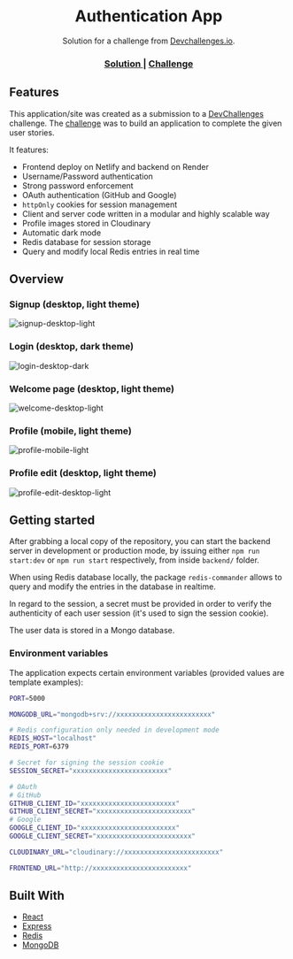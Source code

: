 <h1 align="center">Authentication App</h1>

<div align="center">
   Solution for a challenge from  <a href="http://devchallenges.io" target="_blank">Devchallenges.io</a>.
</div>

<div align="center">
  <h3>
    <a href="https://authentication-app-473ad7.netlify.app">
      Solution
    </a>
    <span> | </span>
    <a href="https://devchallenges.io/challenges/N1fvBjQfhlkctmwj1tnw">
      Challenge
    </a>
  </h3>
</div>

## Features

This application/site was created as a submission to a [DevChallenges](https://devchallenges.io/challenges) challenge. The [challenge](https://devchallenges.io/challenges/N1fvBjQfhlkctmwj1tnw) was to build an application to complete the given user stories.

It features:

- Frontend deploy on Netlify and backend on Render
- Username/Password authentication
- Strong password enforcement
- OAuth authentication (GitHub and Google)
- `httpOnly` cookies for session management
- Client and server code written in a modular and highly scalable way
- Profile images stored in Cloudinary
- Automatic dark mode
- Redis database for session storage
- Query and modify local Redis entries in real time

## Overview

### Signup (desktop, light theme)

![signup-desktop-light](./images/signup-desktop-light.png)

### Login (desktop, dark theme)

![login-desktop-dark](./images/login-desktop-dark.png)

### Welcome page (desktop, light theme)

![welcome-desktop-light](./images/welcome-desktop-light.png)

### Profile (mobile, light theme)

![profile-mobile-light](./images/profile-mobile-light.png)

### Profile edit (desktop, light theme)

![profile-edit-desktop-light](./images/profile-edit-desktop-light.png)

## Getting started

After grabbing a local copy of the repository, you can start the backend server in development or production mode, by issuing either `npm run start:dev` or `npm run start` respectively, from inside `backend/` folder.

When using Redis database locally, the package `redis-commander` allows to query and modify the entries in the database in realtime.

In regard to the session, a secret must be provided in order to verify the authenticity of each user session (it's used to sign the session cookie).

The user data is stored in a Mongo database.

### Environment variables

The application expects certain environment variables (provided values are template examples):

```bash
PORT=5000

MONGODB_URL="mongodb+srv://xxxxxxxxxxxxxxxxxxxxxxxx"

# Redis configuration only needed in development mode
REDIS_HOST="localhost"
REDIS_PORT=6379

# Secret for signing the session cookie
SESSION_SECRET="xxxxxxxxxxxxxxxxxxxxxxxx"

# OAuth
# GitHub
GITHUB_CLIENT_ID="xxxxxxxxxxxxxxxxxxxxxxxx"
GITHUB_CLIENT_SECRET="xxxxxxxxxxxxxxxxxxxxxxxx"
# Google
GOOGLE_CLIENT_ID="xxxxxxxxxxxxxxxxxxxxxxxx"
GOOGLE_CLIENT_SECRET="xxxxxxxxxxxxxxxxxxxxxxxx"

CLOUDINARY_URL="cloudinary://xxxxxxxxxxxxxxxxxxxxxxxx"

FRONTEND_URL="http://xxxxxxxxxxxxxxxxxxxxxxxx"
```

## Built With

- [React](https://reactjs.org/)
- [Express](http://expressjs.com/)
- [Redis](https://redis.io/)
- [MongoDB](https://mongodb.com/)
